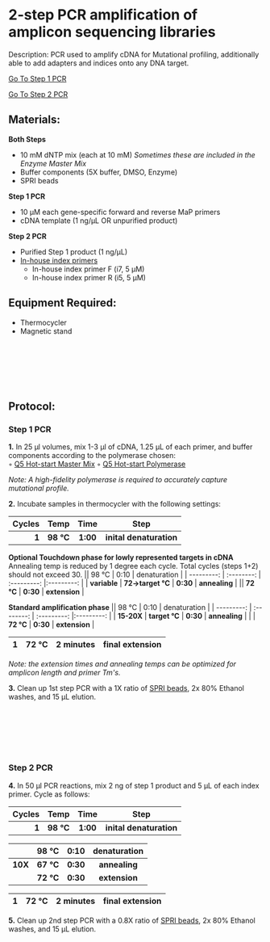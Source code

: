 2-step PCR amplification of amplicon sequencing libraries
================================================================================
Description: PCR used to amplify cDNA for Mutational profiling, additionally able to add adapters and indices onto any DNA target.

[Go To Step 1 PCR](#step-1-pcr)

[Go To Step 2 PCR](#step-2-pcr)


Materials:
--------------------------------------------------------------------------------
  **Both Steps**
  * 10 mM dNTP mix (each at 10 mM) _Sometimes these are included in the Enzyme Master Mix_
  * Buffer components (5X buffer, DMSO, Enzyme)
  * SPRI beads
  
  **Step 1 PCR**
  * 10 µM each gene-specific forward and reverse MaP primers
  * cDNA template (1 ng/µL OR unpurified product)  
  
  **Step 2 PCR**
  * Purified Step 1 product (1 ng/µL)
  * [In-house index primers](../CWML-primers.csv)
    * In-house index primer F (i7, 5 µM)
    * In-house index primer R (i5, 5 µM)

  
Equipment Required:
--------------------------------------------------------------------------------
  * Thermocycler
  * Magnetic stand


<br/><br/><br/><br/><br/>
<!-- Use <br/> to go to next page -->
  
Protocol:
--------------------------------------------------------------------------------
### Step 1 PCR

**1.** In 25 µl volumes, mix 1-3 µl of cDNA, 1.25 µL of each primer, and buffer components according to the polymerase chosen:  
  ◦ [Q5 Hot-start Master Mix](https://www.neb.com/protocols/2012/08/30/protocol-for-q5-hot-start-high-fidelity-2x-master-mix-m0494)
  ◦ [Q5 Hot-start Polymerase](https://www.neb.com/protocols/2012/08/30/pcr-using-q5-hot-start-high-fidelity-dna-polymerase-m0493)
  
  _Note: A high-fidelity polymerase is required to accurately capture mutational profile._
  
  
**2.** Incubate samples in thermocycler with the following settings:  

  | Cycles | Temp | Time | Step |
  | ---------: | :--------: | :---------: |:---------: |
  | **1** | **98 °C** | **1:00** | **inital denaturation** |
  
  **Optional Touchdown phase for lowly represented targets in cDNA**<br/>Annealing temp is reduced by 1 degree each cycle. Total cycles (steps 1+2) should not exceed 30.
  || 98 °C | 0:10 | denaturation |
  | ---------: | :--------: | :---------: |:---------: |
  | **variable** | **72->target °C** | **0:30** | **annealing** |
  || **72 °C** | **0:30** | **extension** |
  
  **Standard amplification phase**
  || 98 °C | 0:10 | denaturation |
  | ---------: | :--------: | :---------: |:---------: |
  | **15-20X** | **target °C** | **0:30** | **annealing** |
  | | **72 °C** | **0:30** | **extension** |
 
  | 1 | 72 °C | 2 minutes | final extension |
  | ---------: | :--------: | :---------: |:---------: |
  
  _Note: the extension times and annealing temps can be optimized for amplicon length and primer Tm's._
<!-- The text below creates dropdown lists for links to next steps or hyperlinks -->

**3.** Clean up 1st step PCR with a 1X ratio of [SPRI beads](./SPRI-beads.md), 2x 80% Ethanol washes, and 15 µL elution.

<br/><br/><br/><br/><br/>

### Step 2 PCR

**4.** In 50 µl PCR reactions, mix 2 ng of step 1 product and 5 µL of each index primer. Cycle as follows:

  | Cycles | Temp | Time | Step |
  | ---------: | :--------: | :---------: |:---------: |
  | **1** | **98 °C** | **1:00** | **inital denaturation** |
  
  || 98 °C | 0:10 | denaturation |
  | ---------: | :--------: | :---------: |:---------: |
  | **10X** | **67 °C** | **0:30** | **annealing** |
  | | **72 °C** | **0:30** | **extension** |
 
  | 1 | 72 °C | 2 minutes | final extension |
  | ---------: | :--------: | :---------: |:---------: |

**5.** Clean up 2nd step PCR with a 0.8X ratio of [SPRI beads](./SPRI-beads.md), 2x 80% Ethanol washes, and 15 µL elution.
